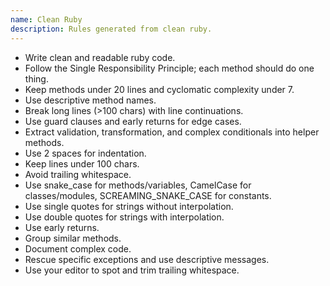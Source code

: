 ```yaml
---
name: Clean Ruby
description: Rules generated from clean ruby.
---
```

- Write clean and readable ruby code.
- Follow the Single Responsibility Principle; each method should do one thing.
- Keep methods under 20 lines and cyclomatic complexity under 7.
- Use descriptive method names.
- Break long lines (>100 chars) with line continuations.
- Use guard clauses and early returns for edge cases.
- Extract validation, transformation, and complex conditionals into helper methods.
- Use 2 spaces for indentation.
- Keep lines under 100 chars.
- Avoid trailing whitespace.
- Use snake_case for methods/variables, CamelCase for classes/modules, SCREAMING_SNAKE_CASE for constants.
- Use single quotes for strings without interpolation.
- Use double quotes for strings with interpolation.
- Use early returns.
- Group similar methods.
- Document complex code.
- Rescue specific exceptions and use descriptive messages.
- Use your editor to spot and trim trailing whitespace.